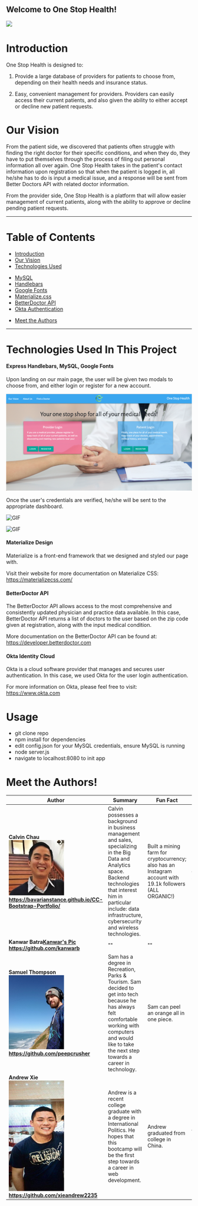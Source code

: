 ## Welcome to One Stop Health!

<img src="public/assets/images/logo-removebg.png" width="200px"> 

# <a name="introduction"> Introduction </a>
One Stop Health is designed to: 

1. Provide a large database of providers for patients to choose from, depending on their health needs and insurance status.

2. Easy, convenient management for providers. Providers can easily access their current patients, and also given the ability to either accept or decline new patient requests.

# <a name="vision"> Our Vision </a>

From the patient side, we discovered that patients often struggle with finding the right doctor for their specific conditions, and when they do, they have to put themselves through the process of filing out personal information all over again. One Stop Health takes in the patient's contact information upon registration so that when the patient is logged in, all he/she has to do is input a medical issue, and a response will be sent from Better Doctors API with related doctor information.

From the provider side, One Stop Health is a platform that will allow easier management of current patients, along with the ability to approve or decline pending patient requests. 

---

# Table of Contents

- [Introduction](#introduction)
- [Our Vision](#vision)
- [Technologies Used](#technology) 
* [MySQL](#tech) 
* [Handlebars](#tech) 
* [Google Fonts](#tech) 
* [Materialize.css](#materialize) 
* [BetterDoctor API](#betterdocs)
* [Okta Authentication](#okta) 
- [Meet the Authors](#authors)

---

# <a name="technology"> Technologies Used In This Project </a>

#### <a name="tech"> Express Handlebars, MySQL, Google Fonts </a>

Upon landing on our main page, the user will be given two modals to choose from, and either login or register for a new account.

![Screenshot](public/assets/images/landing.png) 

<!-- Screenshot/GIF here -->
Once the user's credentials are verified, he/she will be sent to the appropriate dashboard.
<!-- Patient dashboard + search -->
![GIF](http://g.recordit.co/qKXTJBtA1j.gif) 
<!-- Provider dashboard here -->
![GIF]()

#### <a name="materialize"> Materialize Design </a>

Materialize is a front-end framework that we designed and styled our page with.

Visit their website for more documentation on Materialize CSS: https://materializecss.com/

#### <a name="betterdocs"> BetterDoctor API </a>

The BetterDoctor API allows access to the most comprehensive and consistently updated physician and practice data available. In this case, BetterDoctor API returns a list of doctors to the user based on the zip code given at registration, along with the input medical condition.

More documentation on the BetterDoctor API can be found at: https://developer.betterdoctor.com

#### <a name="okta"> Okta Identity Cloud </a>

Okta is a cloud software provider that manages and secures user authentication. In this case, we used Okta for the user login authentication.

For more information on Okta, please feel free to visit: https://www.okta.com

# <a name="Usage"> Usage</a>
- git clone repo
- npm install for dependencies
- edit config.json for your MySQL credentials, ensure MySQL is running
- node server.js
- navigate to localhost:8080 to init app

# <a name="authors">Meet the Authors!</a>

|     Author           |  Summary|    Fun Fact         | Hobbies    |
|----------------------|---------|---------------------|------------|
|<b>Calvin Chau<br><img src="public/assets/images/cal.jpeg" width="150px"> https://bavarianstance.github.io/CC-Bootstrap-Portfolio/           |Calvin possesses a background in business management and sales, specializing in the Big Data and Analytics space. Backend technologies that interest him in particular include: data infrastructure, cybersecurity and wireless technologies.|Built a mining farm for cryptocurrency; also has an Instagram account with 19.1k followers (ALL ORGANIC!) |Modding car non-stop |
|<b>Kanwar Batra[Kanwar's Pic]() https://github.com/kanwarb       |"" |"" |""  |
|<b>Samuel Thompson<br> <img src="public/assets/images/sam.jpg" width="150px">  https://github.com/peepcrusher     |Sam has a degree in Recreation, Parks & Tourism. Sam decided to get into tech because he has always felt comfortable working with computers and would like to take the next step towards a career in technology.|Sam can peel an orange all in one piece. |Dancing
|<b>Andrew Xie <br><img src="public/assets/images/andrew.jpg" height="300px" width="150px">  https://github.com/xieandrew2235     |Andrew is a recent college graduate with a degree in International Politics. He hopes that this bootcamp will be the first step towards a career in web development.    |Andrew graduated from college in China. | Watching sports :baseball:
